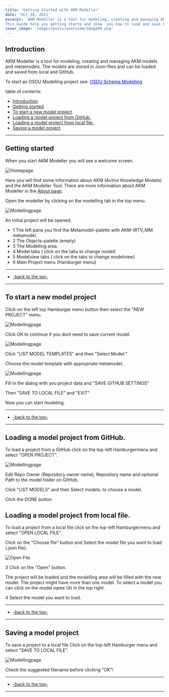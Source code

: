 ```yaml
---
title: 'Getting Started with AKM Modeller'
date: 'Oct 18, 2021'
excerpt: 'AKM Modeller is a tool for modeling, creating and managing AKM models and metamodels. 
This Guide help you getting starte and show  you how to load and save Project with models and metamodels from local Json-files. These files can also be syncronized with a GitHub Repository'
cover_image: 'images/posts/overview/image00.png'
---
```


## Introduction

AKM Modeller is a tool for modeling, creating and managing AKM models and metamodels.
The models are stored in Json-files and can be loaded and saved from local and GitHub.

To start an OSDU Modelling project see: 
 <a href="051-OSDU-Case" style="color:blue; weight:bold">OSDU Schema Modelling</a>

table of contents:

- [Introduction](#introduction)
- [Getting started](#getting-started)
- [To start a new model project](#to-start-a-new-model-project)
- [Loading a model project from GitHub.](#loading-a-model-project-from-github)
- [Loading a model project from local file.](#loading-a-model-project-from-local-file)
- [Saving a model project](#saving-a-model-project)
 
---

## Getting started

When you start AKM Modeller you will see a welcome screen.

![Homepage](/images/posts/overview/image00.png)

Here you will find some information about AKM (Active Knowledge Models) and the AKM Modeller Tool.
There are more information about AKM Modeller in the [About page](/about).

Open the modeller by clicking on the modelling tab in the top menu.

![Modellingpage](/images/posts/overview/image01.png)

An initial project will be opened. 
- 1 The left pane you find the Metamodel-palette with AKM-IRTV_MM metamodel.
- 2 The Objects-palette (empty) 
- 3 The Modelling area.
- 4 Model tabs ( click on the tabs to change model)
- 5 Modelview tabs ( click on the tabs to change modelview)
- 6 Main Project menu (Hamburger menu)

---

- [-back to the top-](#introduction)
  
---

## To start a new model project

Click-on the left top Hamburger menu button then select the "NEW PROJECT" menu.

![Modellingpage](/images/posts/overview/image02.png)

Click OK to continue if you dont need to save current model.

![Modellingpage](/images/posts/overview/image02b.png)


Click "LIST MODEL TEMPLATES" and then "Select Model:"

Choose the model template with appropriate metamodel.

![Modellingpage](/images/posts/overview/image02c.png)

Fill in the dialog with you project data and "SAVE GITHUB SETTINGS"

Then "SAVE TO LOCAL FILE" and "EXIT"

Now you can start modeling.

---  

- [-back to the top-](#introduction)  
  
---

## Loading a model project from GitHub.

To load a project from a GitHub click on the top-left Hamburgermenu and select "OPEN PROJECT".

![Modellingpage](/images/posts/overview/image03.png)

Edit Repo Owner (Repository owner name), Repository name and optional Path to the model folder on GitHub.

Click "LIST MODELS" and then Select models: to choose a model.

Click the DONE button


## Loading a model project from local file.


To load a project from a local file click on the top-left Hamburgermenu and select "OPEN LOCAL FILE".

Click on the "Choose file" button and Select the model file you want to load (.json file).

![Open File](/images/posts/overview/image04.png)

3 Click on the "Open" button.

The project will be loaded and the modelling area will be filled with the new model.
The project might have more than one model. To select a model you can click on the model name (4) in the top right.

4 Select the model you want to load.

---
 - [-back to the top-](#introduction)
---

## Saving a model project

To save a project to a local file Click on the top-left Hamburger menu and select "SAVE TO LOCAL FILE".

![Modellingpage](/images/posts/overview/image05.png)

Check the suggested filename before clicking "OK"!


---
 - [-back to the top-](#introduction)
---


<!-- ## Using GitHub

Using GitHub to store your model projects.

Because the Project model files are Json-files, you can also store your model projects in GitHub repository.
Create a repository in GitHub and add a folder were you can store your model files.
Clone the repository to your local computer and open and save your model project file from you local repository as described above.

When you have savee your project, you can **Add, Commit and Push** your repository to GitHub as normal. -->

<!-- ---
 - [-back to the top-](#introduction)
--- -->